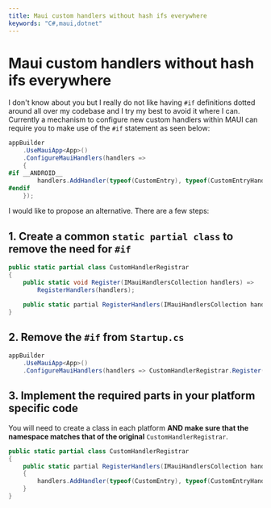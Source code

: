 ```yaml
---
title: Maui custom handlers without hash ifs everywhere
keywords: "C#,maui,dotnet"
---
```

# Maui custom handlers without hash ifs everywhere

I don't know about you but I really do not like having `#if` definitions dotted around all over my codebase and I try my best to avoid it where I can. Currently a mechanism to configure new custom handlers within MAUI can require you to make use of the `#if` statement as seen below:

```csharp
appBuilder
    .UseMauiApp<App>()
    .ConfigureMauiHandlers(handlers =>
    {
#if __ANDROID__
        handlers.AddHandler(typeof(CustomEntry), typeof(CustomEntryHandler));
#endif
    });
```

I would like to propose an alternative. There are a few steps:

## 1. Create a common `static partial class` to remove the need for `#if`

```csharp
public static partial class CustomHandlerRegistrar
{
    public static void Register(IMauiHandlersCollection handlers) =>
        RegisterHandlers(handlers);

    public static partial RegisterHandlers(IMauiHandlersCollection handlers);
}
```

## 2. Remove the `#if` from `Startup.cs`

```csharp
appBuilder
    .UseMauiApp<App>()
    .ConfigureMauiHandlers(handlers => CustomHandlerRegistrar.Register(handlers));
```

## 3. Implement the required parts in your platform specific code

You will need to create a class in each platform **AND make sure that the namespace matches that of the original** `CustomHandlerRegistrar`.

```csharp
public static partial class CustomHandlerRegistrar
{
    public static partial RegisterHandlers(IMauiHandlersCollection handlers)
    {
        handlers.AddHandler(typeof(CustomEntry), typeof(CustomEntryHandler));
    }
}
```